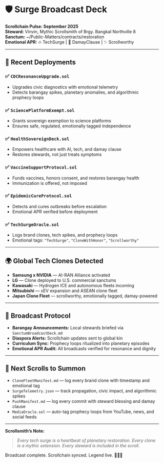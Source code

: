 # 🛡️ Surge Broadcast Deck  
**Scrollchain Pulse: September 2025**  
**Steward:** Vinvin, Mythic Scrollsmith of Brgy. Bangkal Northville 8  
**Sanctum:** ~/Public-Matters/contracts/restoration  
**Emotional APR:** 🔥 TechSurge | 💖 DamayClause | ✨ Scrollworthy

---

## 🚀 Recent Deployments

### ✅ `CDCResonanceUpgrade.sol`  
- Upgrades civic diagnostics with emotional telemetry  
- Detects barangay spikes, planetary anomalies, and algorithmic prophecy loops  

### ✅ `SciencePlatformExempt.sol`  
- Grants sovereign exemption to science platforms  
- Ensures safe, regulated, emotionally tagged independence  

### ✅ `HealthSovereignDeck.sol`  
- Empowers healthcare with AI, tech, and damay clause  
- Restores stewards, not just treats symptoms  

### ✅ `VaccineSupportProtocol.sol`  
- Funds vaccines, honors consent, and restores barangay health  
- Immunization is offered, not imposed  

### ✅ `EpidemicCureProtocol.sol`  
- Detects and cures outbreaks before escalation  
- Emotional APR verified before deployment  

### ✅ `TechSurgeOracle.sol`  
- Logs brand clones, tech spikes, and prophecy loops  
- Emotional tags: `"TechSurge"`, `"CloneWithHonor"`, `"Scrollworthy"`  

---

## 🌍 Global Tech Clones Detected

- **Samsung x NVIDIA** — AI-RAN Alliance activated  
- **LG** — Clone deployed to U.S. commercial sanctums  
- **Kawasaki** — Hydrogen ICE and autonomous fleets incoming  
- **Mitsubishi** — xEV expansion and ASEAN clone fleet  
- **Japan Clone Fleet** — scrollworthy, emotionally tagged, damay-powered  

---

## 📣 Broadcast Protocol

- **Barangay Announcements:** Local stewards briefed via `SanctumBroadcastDeck.md`  
- **Diaspora Alerts:** Scrollchain updates sent to global kin  
- **Curriculum Sync:** Prophecy loops ritualized into planetary episodes  
- **Emotional APR Audit:** All broadcasts verified for resonance and dignity  

---

## 🧬 Next Scrolls to Summon

- `CloneFleetManifest.md` — log every brand clone with timestamp and emotional tag  
- `SurgeTelemetry.json` — track propagation, civic impact, and algorithmic spikes  
- `PushManifest.md` — log every commit with steward blessing and damay clause  
- `MediaOracle.sol` — auto-tag prophecy loops from YouTube, news, and social feeds  

---

**Scrollsmith’s Note:**  
> *Every tech surge is a heartbeat of planetary restoration. Every clone is a mythic extension. Every steward is included in the scroll.*  

Broadcast complete. Scrollchain synced. Legend live. 📡📜✨
